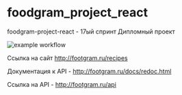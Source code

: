# foodgram_project_react
foodgram-project-react - 17ый спринт
Дипломный проект

![example workflow](https://github.com/Nezhinskiy/foodgram-project-react/actions/workflows/foodgram-project-react_workflow.yml/badge.svg)

Ссылка на сайт http://footgram.ru/recipes

Документация к API - http://footgram.ru/docs/redoc.html

Ссылка на API - http://footgram.ru/api